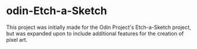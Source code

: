 # odin-Etch-a-Sketch

This project was initially made for the Odin Project's Etch-a-Sketch project, but was expanded upon to include additional features for the creation of pixel art.